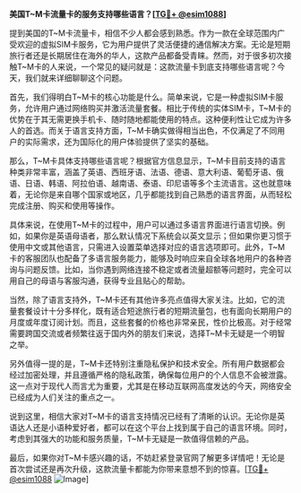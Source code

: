 **美国T~M卡流量卡的服务支持哪些语言？[[TG💪+ @esim1088](https://t.me/s/esim1088)]**

提到美国的T~M卡流量卡，相信不少人都会感到熟悉。作为一款在全球范围内广受欢迎的虚拟SIM卡服务，它为用户提供了灵活便捷的通信解决方案。无论是短期旅行者还是长期居住在海外的华人，这款产品都备受青睐。然而，对于很多初次接触T~M卡的人来说，一个常见的疑问就是：这款流量卡到底支持哪些语言呢？今天，我们就来详细聊聊这个问题。

首先，我们得明白T~M卡的核心功能是什么。简单来说，它是一种虚拟SIM卡服务，允许用户通过网络购买并激活流量套餐。相比于传统的实体SIM卡，T~M卡的优势在于其无需更换手机卡、随时随地都能使用的特点。这种便利性让它成为许多人的首选。而关于语言支持方面，T~M卡确实做得相当出色，不仅满足了不同用户的实际需求，还为国际化的用户体验提供了坚实的基础。

那么，T~M卡具体支持哪些语言呢？根据官方信息显示，T~M卡目前支持的语言种类非常丰富，涵盖了英语、西班牙语、法语、德语、意大利语、葡萄牙语、俄语、日语、韩语、阿拉伯语、越南语、泰语、印尼语等多个主流语言。这也就意味着，无论你是来自哪个国家或地区，几乎都能找到自己熟悉的语言界面，从而轻松完成注册、购买和使用等操作。

具体来说，在使用T~M卡的过程中，用户可以通过多语言界面进行语言切换。例如，如果你是英语母语者，那么默认情况下系统会以英文显示；但如果你更习惯于使用中文或其他语言，只需进入设置菜单选择对应的语言选项即可。此外，T~M卡的客服团队也配备了多语言服务能力，能够及时响应来自全球各地用户的各种咨询与问题反馈。比如，当你遇到网络连接不稳定或者流量超额等问题时，完全可以用自己的母语与客服沟通，获得专业且贴心的帮助。

当然，除了语言支持外，T~M卡还有其他许多亮点值得大家关注。比如，它的流量套餐设计十分多样化，既有适合短途旅行者的短期流量包，也有面向长期用户的月度或年度订阅计划。而且，这些套餐的价格也非常亲民，性价比极高。对于经常需要跨国交流或者频繁往返于国内外的朋友们来说，选择T~M卡无疑是一个明智之举。

另外值得一提的是，T~M卡还特别注重隐私保护和技术安全。所有用户数据都会经过加密处理，并且遵循严格的隐私政策，确保每位用户的个人信息不会被泄露。这一点对于现代人而言尤为重要，尤其是在移动互联网高度发达的今天，网络安全已经成为人们关注的重点之一。

说到这里，相信大家对T~M卡的语言支持情况已经有了清晰的认识。无论你是英语达人还是小语种爱好者，都可以在这个平台上找到属于自己的语言环境。同时，考虑到其强大的功能和服务质量，T~M卡无疑是一款值得信赖的产品。

最后，如果你对T~M卡感兴趣的话，不妨赶紧登录官网了解更多详情吧！无论是首次尝试还是再次升级，这款流量卡都能为你带来意想不到的惊喜。[[TG💪+ @esim1088](https://t.me/s/esim1088) ![Image](https://i.postimg.cc/4NQfJmqS/Snipaste-2025-05-13-00-14-12.png)]